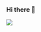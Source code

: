 ### Hi there 👋


<img align="left" src="https://github-readme-stats.vercel.app/api/top-langs/?username=pwlmesos&&layout=compact&count_private=true,html&title_color=ffffff&text_color=c9cacc&icon_color=2bbc8a&bg_color=1d1f21" />
  
  
